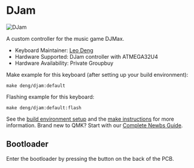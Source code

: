 # DJam

![DJam](https://i.imgur.com/n95Y83h.jpeg)

A custom controller for the music game DJMax.

* Keyboard Maintainer: [Leo Deng](https://github.com/myst729)
* Hardware Supported: DJam controller with ATMEGA32U4
* Hardware Availability: Private Groupbuy

Make example for this keyboard (after setting up your build environment):

    make deng/djam:default

Flashing example for this keyboard:

    make deng/djam:default:flash

See the [build environment setup](https://docs.qmk.fm/#/getting_started_build_tools) and the [make instructions](https://docs.qmk.fm/#/getting_started_make_guide) for more information. Brand new to QMK? Start with our [Complete Newbs Guide](https://docs.qmk.fm/#/newbs).

## Bootloader

Enter the bootloader by pressing the button on the back of the PCB.
